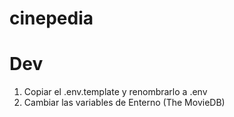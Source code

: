 # cinepedia

# Dev

1. Copiar el .env.template y renombrarlo a .env
2. Cambiar las variables de Enterno (The MovieDB)

